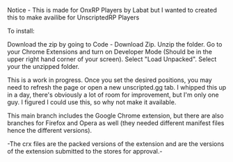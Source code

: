 Notice - This is made for OnxRP Players by Labat but I wanted to created this to make availibe for UnscriptedRP Players

To install:

Download the zip by going to Code - Download Zip. 
Unzip the folder.
Go to your Chrome Extensions and turn on Developer Mode (Should be in the upper right hand corner of your screen).
Select "Load Unpacked". 
Select your the unzipped folder.

This is a work in progress. Once you set the desired positions, you may need to refresh the page or open a new unscripted.gg tab.
I whipped this up in a day, there's obviously a lot of room for improvement, but I'm only one guy. I figured I could use this, so why not make it available.

This main branch includes the Google Chrome extension, but there are also branches for Firefox and Opera as well (they needed different manifest files hence the different versions). 

-The crx files are the packed versions of the extension and are the versions of the extension submitted to the stores for approval.-
